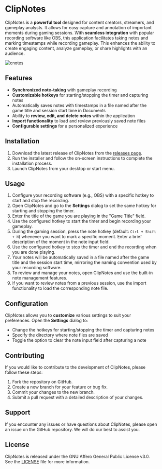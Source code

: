 # ClipNotes

ClipNotes is a **powerful tool** designed for content creators, streamers, and gameplay analysts. It allows for easy capture and annotation of important moments during gaming sessions. With **seamless integration** with popular recording software like OBS, this application facilitates taking notes and marking timestamps while recording gameplay. This enhances the ability to create engaging content, analyze gameplay, or share highlights with an audience.

![cnotes](https://github.com/Trigger1221/ClipNotes/assets/3137895/036c57b4-5c2e-422a-b87a-991b88ffc464)

## Features

- **Synchronized note-taking** with gameplay recording
- **Customizable hotkeys** for starting/stopping the timer and capturing notes
- Automatically saves notes with timestamps in a file named after the game title and session start time in Documents
- Ability to **review, edit, and delete notes** within the application
- **Import functionality** to load and review previously saved note files
- **Configurable settings** for a personalized experience

## Installation

1. Download the latest release of ClipNotes from the [releases page](https://github.com/Trigger1221/ClipNotes/releases).
2. Run the installer and follow the on-screen instructions to complete the installation process.
3. Launch ClipNotes from your desktop or start menu.

## Usage

1. Configure your recording software (e.g., OBS) with a specific hotkey to start and stop the recording.
2. Open ClipNotes and go to the **Settings** dialog to set the same hotkey for starting and stopping the timer.
3. Enter the title of the game you are playing in the "Game Title" field.
4. Use the configured hotkey to start the timer and begin recording your gameplay.
5. During the gaming session, press the note hotkey (default: `Ctrl + Shift + N`) whenever you want to mark a specific moment. Enter a brief description of the moment in the note input field.
6. Use the configured hotkey to stop the timer and end the recording when you are done playing.
7. Your notes will be automatically saved in a file named after the game title and the session start time, mirroring the naming convention used by your recording software.
8. To review and manage your notes, open ClipNotes and use the built-in note management features.
9. If you want to review notes from a previous session, use the import functionality to load the corresponding note file.

## Configuration

ClipNotes allows you to **customize** various settings to suit your preferences. Open the **Settings** dialog to:

- Change the hotkeys for starting/stopping the timer and capturing notes
- Specify the directory where note files are saved
- Toggle the option to clear the note input field after capturing a note

## Contributing

If you would like to contribute to the development of ClipNotes, please follow these steps:

1. Fork the repository on GitHub.
2. Create a new branch for your feature or bug fix.
3. Commit your changes to the new branch.
4. Submit a pull request with a detailed description of your changes.

## Support

If you encounter any issues or have questions about ClipNotes, please open an issue on the GitHub repository. We will do our best to assist you.

## License

ClipNotes is released under the GNU Affero General Public License v3.0. See the [LICENSE](LICENSE) file for more information.
